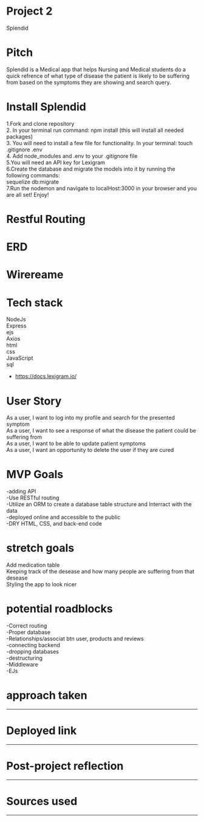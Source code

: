 # Project 2
Splendid


#  Pitch
Splendid is a Medical app that helps Nursing and Medical students do a quick refrence of what type of disease the patient is likely to be suffering from based on the symptoms they are showing and search query.




# Install Splendid 
1.Fork and clone repository<br>
2. In your terminal run command: npm install (this will install all needed packages)<br>
3. You will need to install a few file for functionality. In your terminal: touch .gitignore .env<br>
4. Add node_modules and .env to your .gitignore file<br>
5.You will need an API key for Lexigram<br>
6.Create the database and migrate the models into it by running the following commands:<br> sequelize db:migrate<br>
7.Run the nodemon and navigate to localHost:3000 in your browser and you are all set! Enjoy!<br>


# Restful Routing 

# ERD

# Wirereame  




# Tech stack
NodeJs <br>
Express<br>
ejs<br>
Axios<br>
html<br>
css<br>
JavaScript<br>
sql<br>
- https://docs.lexigram.io/

# User Story
As a user, I want to log into my profile and search for the presented symptom<br>
As a user, I want to see a response of what the disease the patient could be suffering from<br>
As a user, I want to be able to update patient symptoms<br>
As a user, I want an opportunity to delete the user if they are cured<br>

# MVP Goals
-adding API<br>
-Use RESTful routing<br>
-Utilize an ORM to create a database table structure and Interract with the data<br>
-deployed online and accessible to the public<br>
-DRY HTML, CSS, and back-end code




# stretch goals
Add medication table<br>
Keeping track of the desease and how many people are suffering from that desease <br>
Styling the app to look nicer


# potential roadblocks
-Correct routing <br>
-Proper database <br>
-Relationships/associat btn user, products and reviews<br>
-connecting backend<br>
-dropping databases<br>
-destructuring <br>
-Middleware<br>
-EJs<br>
# approach taken



---------------------------------------------------


# Deployed link
--------------------------------------------


#  Post-project reflection 
-------------------------------
# Sources used

------------------------------





